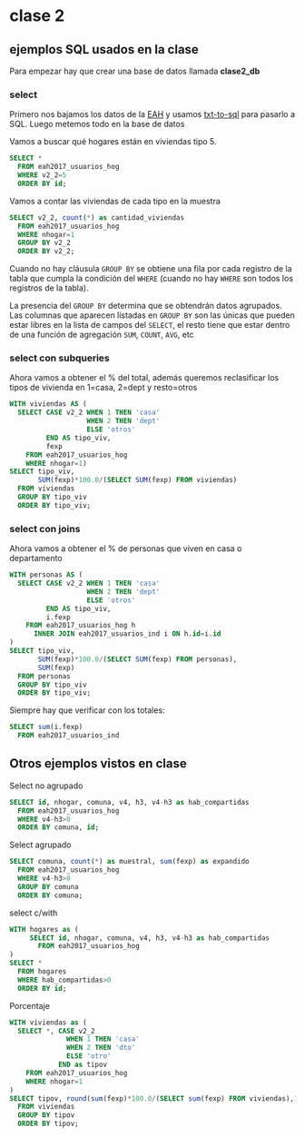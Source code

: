 # clase 2

## ejemplos SQL usados en la clase

Para empezar hay que crear una base de datos llamada **clase2_db**


### select

Primero nos bajamos los datos de la [EAH](https://www.estadisticaciudad.gob.ar/eyc/?p=86240) y
usamos [txt-to-sql](http://codenautas.com/txt-to-sql) para pasarlo a SQL. Luego metemos todo en la base de datos

Vamos a buscar qué hogares están en viviendas tipo 5. 

```sql
SELECT * 
  FROM eah2017_usuarios_hog
  WHERE v2_2=5
  ORDER BY id;
```

Vamos a contar las viviendas de cada tipo en la muestra

```sql
SELECT v2_2, count(*) as cantidad_viviendas
  FROM eah2017_usuarios_hog
  WHERE nhogar=1
  GROUP BY v2_2
  ORDER BY v2_2;
```

Cuando no hay cláusula `GROUP BY` se obtiene una fila por cada registro de la tabla que cumpla la condición del `WHERE` 
(cuando no hay `WHERE` son todos los registros de la tabla).

La presencia del `GROUP BY` determina que se obtendrán datos agrupados. 
Las columnas que aparecen listadas en `GROUP BY` son las únicas que pueden estar libres en la lista de campos del `SELECT`, 
el resto tiene que estar dentro de una función de agregación `SUM`, `COUNT`, `AVG`, etc

### select con subqueries

Ahora vamos a obtener el % del total, además queremos reclasificar los tipos de vivienda en 1=casa, 2=dept y resto=otros
```sql
WITH viviendas AS (
  SELECT CASE v2_2 WHEN 1 THEN 'casa' 
                   WHEN 2 THEN 'dept' 
                   ELSE 'otros' 
         END AS tipo_viv,
         fexp
    FROM eah2017_usuarios_hog
    WHERE nhogar=1)
SELECT tipo_viv, 
       SUM(fexp)*100.0/(SELECT SUM(fexp) FROM viviendas)
  FROM viviendas
  GROUP BY tipo_viv
  ORDER BY tipo_viv;
```

### select con joins

Ahora vamos a obtener el % de personas que viven en casa o departamento
```sql
WITH personas AS (
  SELECT CASE v2_2 WHEN 1 THEN 'casa' 
                   WHEN 2 THEN 'dept' 
                   ELSE 'otros' 
         END AS tipo_viv,
         i.fexp
    FROM eah2017_usuarios_hog h
      INNER JOIN eah2017_usuarios_ind i ON h.id=i.id
)
SELECT tipo_viv, 
       SUM(fexp)*100.0/(SELECT SUM(fexp) FROM personas),
       SUM(fexp)
  FROM personas
  GROUP BY tipo_viv
  ORDER BY tipo_viv;
```

Siempre hay que verificar con los totales:

```sql
SELECT sum(i.fexp)
  FROM eah2017_usuarios_ind
```

## Otros ejemplos vistos en clase

Select no agrupado

```sql
SELECT id, nhogar, comuna, v4, h3, v4-h3 as hab_compartidas
  FROM eah2017_usuarios_hog
  WHERE v4-h3>0
  ORDER BY comuna, id;

```

Select agrupado

```sql
SELECT comuna, count(*) as muestral, sum(fexp) as expandido
  FROM eah2017_usuarios_hog
  WHERE v4-h3>0
  GROUP BY comuna
  ORDER BY comuna;
```

select c/with

```sql
WITH hogares as (
     SELECT id, nhogar, comuna, v4, h3, v4-h3 as hab_compartidas
       FROM eah2017_usuarios_hog
)
SELECT *
  FROM hogares
  WHERE hab_compartidas>0
  ORDER BY id;
```

Porcentaje

```sql
WITH viviendas as (
  SELECT *, CASE v2_2 
              WHEN 1 THEN 'casa' 
              WHEN 2 THEN 'dto' 
              ELSE 'otro' 
            END as tipov
    FROM eah2017_usuarios_hog
    WHERE nhogar=1
)
SELECT tipov, round(sum(fexp)*100.0/(SELECT sum(fexp) FROM viviendas),1)
  FROM viviendas
  GROUP BY tipov
  ORDER BY tipov;
```
